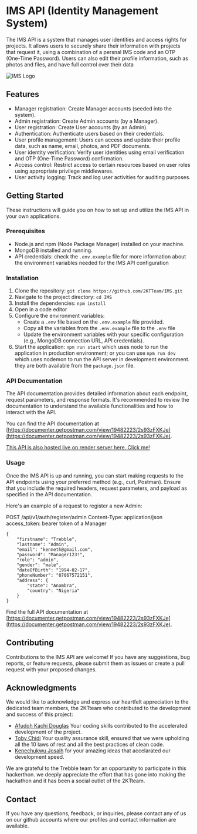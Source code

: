 # IMS API (Identity Management System)
The IMS API is a system that manages user identities and access rights for projects. It allows users to
securely share their information with projects that request it, using a combination of a persnal IMS code and an OTP
(One-Time Password). Users can also edit their profile information, such as photos and files, and have full control
over their data

![IMS Logo](https://res.cloudinary.com/dtesbvsy0/image/upload/v1688582396/2KTteam_k6gjve.png)

## Features

- Manager registration: Create Manager accounts (seeded into the system).
- Admin registration: Create Admin accounts (by a Manager).
- User registration: Create User accounts (by an Admin).
- Authentication: Authenticate users based on their credentials.
- User profile management: Users can access and update their profile data, such as name, email, photos, and PDF documents.
- User identity verification: Verify user identities using email verification and OTP (One-Time Password) confirmation.
- Access control: Restrict access to certain resources based on user roles using appropriate privilege middlewares.
- User activity logging: Track and log user activities for auditing purposes.

## Getting Started

These instructions will guide you on how to set up and utilize the IMS API in your own applications.

### Prerequisites

- Node.js and npm (Node Package Manager) installed on your machine.
- MongoDB installed and running.
- API credentials: check the `.env.example` file for more information about the environment variables needed for the IMS API configuration

### Installation

1. Clone the repository: `git clone https://github.com/2KTTeam/IMS.git`
2. Navigate to the project directory: `cd IMS`
3. Install the dependencies: `npm install`
4. Open in a code editor
5. Configure the environment variables:
   - Create a `.env` file based on the `.env.example` file provided.
   - Copy all the variables from the `.env.example` file to the `.env` file
   - Update the environment variables with your specific configuration (e.g., MongoDB connection URL, API credentials).
6. Start the application: `npm run start` which uses node to run the application in production environment; or you can use `npm run dev` which uses nodemon to run the API server in development environment. they are both available from the `package.json` file.

### API Documentation

The API documentation provides detailed information about each endpoint, request parameters, and response formats. It's recommended to review the documentation to understand the available functionalities and how to interact with the API.

You can find the API documentation at [https://documenter.getpostman.com/view/19482223/2s93zFXKJe](https://documenter.getpostman.com/view/19482223/2s93zFXKJe).

[This API is also hosted live on render server here. Click me!](https://hackerthon2023.onrender.com)

### Usage

Once the IMS API is up and running, you can start making requests to the API endpoints using your preferred method (e.g., curl, Postman). Ensure that you include the required headers, request parameters, and payload as specified in the API documentation.

Here's an example of a request to register a new Admin:

POST /api/v1/auth/register/admin
Content-Type: application/json
access_token: bearer token of a Manager
```
{
    "firstname": "Trebble",
    "lastname": "Admin",
    "email": "kenneth@gmail.com",
    "password": "Manager123!",
    "role": "admin",
    "gender": "male",
    "dateOfBirth": "1994-02-17",
    "phoneNumber": "07067572151",
    "address": {
        "state": "Anambra",
        "country": "Nigeria"
    }
}
```
Find the full API documentation at [https://documenter.getpostman.com/view/19482223/2s93zFXKJe](https://documenter.getpostman.com/view/19482223/2s93zFXKJe).

## Contributing

Contributions to the IMS API are welcome! If you have any suggestions, bug reports, or feature requests, please submit them as issues or create a pull request with your proposed changes.

## Acknowledgments

We would like to acknowledge and express our heartfelt appreciation to the dedicated team members, the 2KTteam who contributed to the development and success of this project:

- [Afudoh Kachi Douglas](https://github.com/fudosman) Your coding skills contributed to the accelerated development of the project.
- [Toby Chidi](https://github.com/tobychidi) Your quality assurance skill, ensured that we were upholding all the 10 laws of rest and all the best practices of clean code.
- [Kenechukwu Josaih](https://github.com/kenechukwuJosiah) for your amazing ideas that accelarated our development speed.

We are grateful to the Trebble team for an opportunity to participate in this hackerthon. we deeply appreciate the effort that has gone into making the hackathon and it has been a social outlet of the 2KTteam.

## Contact

If you have any questions, feedback, or inquiries, please contact any of us on our github accounts where our profiles and contact information are available.
